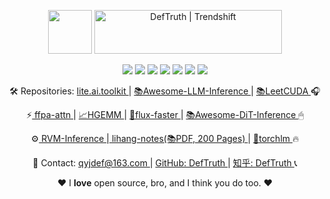 <div align='center'>

   <p align="center">
     <a href="https://github.com/xlite-dev" target="_blank"><img src="https://github.com/user-attachments/assets/89a5173e-5677-4140-ba96-63734eb88b59" style=" height: 70px;" height="70"/></a>
     <a href="https://trendshift.io/developers/644" target="_blank"><img src="https://trendshift.io/api/badge/developers/644" alt="DefTruth | Trendshift" style="width: 300px; height: 70px;" width="300" height="70"/></a>
     <p>
        <img src='https://img.shields.io/github/stars/xlite-dev.svg?style=social' >
        <img src='https://img.shields.io/badge/CUDA|SIMD-brightgreen.svg' >  
        <img src='https://img.shields.io/badge/C++|Python-blue.svg' >  
        <img src='https://img.shields.io/badge/HPC|LLM-brightgreen.svg' >
        <img src="https://img.shields.io/badge/FFPA:~2x↑🎉-blue.svg" >
        <img src='https://img.shields.io/badge/📚LeetCUDA-brightgreen.svg'>
        <img src="https://img.shields.io/badge/🛠lite.ai.toolkit-blue.svg" >
     </p>
     <p> 
        🛠 Repositories: <a href="https://github.com/xlite-dev/lite.ai.toolkit" > lite.ai.toolkit </a> | <a href="https://github.com/xlite-dev/Awesome-LLM-Inference" > 📚Awesome-LLM-Inference </a> | <a href="https://github.com/xlite-dev/LeetCUDA" > 📚LeetCUDA </a> 🎧
     </p>
     <p> 
        ⚡️<a href="https://github.com/xlite-dev/ffpa-attn" > ffpa-attn </a> | <a href="https://github.com/xlite-dev/HGEMM" > 📈HGEMM </a> | <a href="https://github.com/xlite-dev/flux-faster" > 🤗flux-faster </a> | <a href="https://github.com/xlite-dev/Awesome-DiT-Inference" > 📚Awesome-DiT-Inference </a> 🖱
     </p>
     <p>
       ⚙️<a href="https://github.com/xlite-dev/RVM-Inference" > RVM-Inference </a> |<a href="https://github.com/xlite-dev/lihang-notes" > lihang-notes(📚PDF, 200 Pages) </a> | <a href="https://github.com/xlite-dev/torchlm" > 💎torchlm </a> 🔥
     </p>
     <p>
        🤖 Contact: <a href="https://github.com/DefTruth"> qyjdef@163.com </a> | <a href="https://github.com/DefTruth" > GitHub: DefTruth </a>  | <a href="https://www.zhihu.com/people/qyjdef"> 知乎: DefTruth </a> 📞
     </p>
     <p>♥️ I <b>love</b> open source, bro, and I think you do too. ♥️</p>
   <p align="center">
</div> 
